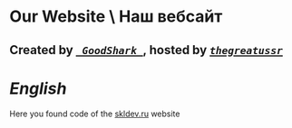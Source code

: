 <h1 class="code-line" data-line-start=0 data-line-end=1 ><a id="Our_Website____0"></a><strong>Our Website \ Наш вебсайт</strong></h1>
<h2 class="code-line" data-line-start=1 data-line-end=2 ><a id="Created_by__GoodShark_httpsgithubcomG0Shark_hosted_by_thegreatussrhttpsgithubcomDemiyanit_1"></a>Created by <a href="https://github.com/G0Shark"><em><code>_GoodShark_</code></em></a>, hosted by <a href="https://github.com/Demiyanit"><em><code>thegreatussr</code></em></a></h2>
<h1 class="code-line" data-line-start=2 data-line-end=3 ><a id="English_2"></a><em>English</em></h1>
<p class="has-line-data" data-line-start="3" data-line-end="4">Here you found code of the <a href="http://skldev.ru">skldev.ru</a> website</p>